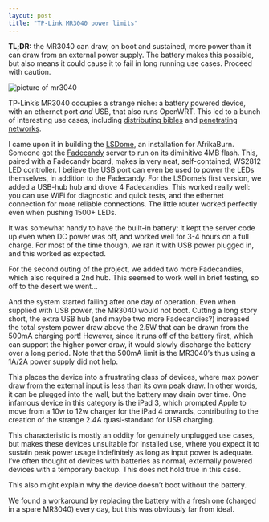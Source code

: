 ```yaml
---
layout: post
title: "TP-Link MR3040 power limits"
---
```


**TL;DR:** the MR3040 can draw, on boot and sustained, more power than it can draw from an external power supply. The battery makes this possible, but also means it could cause it to fail in long running use cases. Proceed with caution.

![picture of mr3040](https://wiki.openwrt.org/_media/media/tplink/tl-mr3040/tl-mr3040.jpg)

TP-Link’s MR3040 occupies a strange niche: a battery powered device, with an ethernet port *and* USB, that also runs OpenWRT. This led to a bunch of interesting use cases, including [distributing bibles][biblebox] and [penetrating networks][minipwner]. 

I came upon it in building the [LSDome][lsdome], an installation for AfrikaBurn. Someone got the [Fadecandy][fc] server to run on its diminitive 4MB flash. This, paired with a Fadecandy board, makes ia very neat, self-contained, WS2812 LED controller. I believe the USB port can even be used to power the LEDs themselves, in addition to the Fadecandy. For the LSDome’s first version, we added a USB-hub hub and drove 4 Fadecandies. This worked really well: you can use WiFi for diagnostic and quick tests, and the ethernet connection for more reliable connections. The little router worked perfectly even when pushing 1500+ LEDs.

It was somewhat handy to have the built-in battery: it kept the server code up even when DC power was off, and worked well for 3-4 hours on a full charge. For most of the time though, we ran it with USB power plugged in, and this worked as expected.

For the second outing of the project, we added two more Fadecandies, which also required a 2nd hub. This seemed to work well in brief testing, so off to the desert we went…

And the system started failing after one day of operation. Even when supplied with USB power, the MR3040 would not boot. Cutting a long story short, the extra USB hub (and maybe two more Fadecandies?) increased the total system power draw above the 2.5W that can be drawn from the 500mA charging port! However, since it runs off of the battery first, which can support the higher power draw, it would slowly discharge the battery over a long period. Note that the 500mA limit is the MR3040’s thus using a 1A/2A power supply did not help.

This places the device into a frustrating class of devices, where max power draw from the external input is less than its own peak draw. In other words, it can be plugged into the wall, but the battery may drain over time. One infamous device in this category is the iPad 3, which prompted Apple to move from a 10w to 12w charger for the iPad 4 onwards, contributing to the creation of the strange 2.4A quasi-standard for USB charging.

This characteristic is mostly an oddity for genuinely unplugged use cases, but makes these devices unsuitable for installed use, where you expect it to sustain peak power usage indefinitely as long as input power is adequate. I’ve often thought of devices with batteries as normal, externally powered devices with a temporary backup. This does not hold true in this case.

This also might explain why the device doesn’t boot without the battery.

We found a workaround by replacing the battery with a fresh one (charged in a spare MR3040) every day, but this was obviously far from ideal. 

[biblebox]: http://biblebox.org/
[minipwner]: http://www.minipwner.com/
[lsdome]: http://www.lsdo.me/
[fc]: https://www.adafruit.com/product/1689